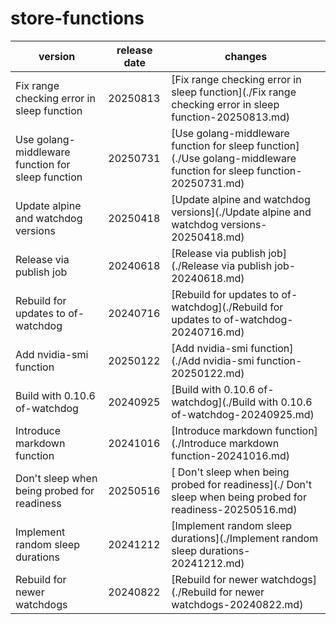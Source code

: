 # store-functions	


|version|release date|changes|
|---|---|---|
|Fix range checking error in sleep function|20250813|[Fix range checking error in sleep function](./Fix range checking error in sleep function-20250813.md)|
|Use golang-middleware function for sleep function|20250731|[Use golang-middleware function for sleep function](./Use golang-middleware function for sleep function-20250731.md)|
|Update alpine and watchdog versions|20250418|[Update alpine and watchdog versions](./Update alpine and watchdog versions-20250418.md)|
|Release via publish job|20240618|[Release via publish job](./Release via publish job-20240618.md)|
|Rebuild for updates to of-watchdog|20240716|[Rebuild for updates to of-watchdog](./Rebuild for updates to of-watchdog-20240716.md)|
|Add nvidia-smi function|20250122|[Add nvidia-smi function](./Add nvidia-smi function-20250122.md)|
|Build with 0.10.6 of-watchdog|20240925|[Build with 0.10.6 of-watchdog](./Build with 0.10.6 of-watchdog-20240925.md)|
|Introduce markdown function|20241016|[Introduce markdown function](./Introduce markdown function-20241016.md)|
| Don't sleep when being probed for readiness|20250516|[ Don't sleep when being probed for readiness](./ Don't sleep when being probed for readiness-20250516.md)|
|Implement random sleep durations|20241212|[Implement random sleep durations](./Implement random sleep durations-20241212.md)|
|Rebuild for newer watchdogs|20240822|[Rebuild for newer watchdogs](./Rebuild for newer watchdogs-20240822.md)|
